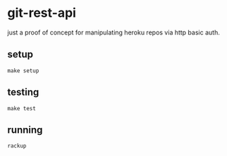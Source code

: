 # git-rest-api

just a proof of concept for manipulating heroku repos
via http basic auth.

## setup

    make setup

## testing

    make test

## running

    rackup
